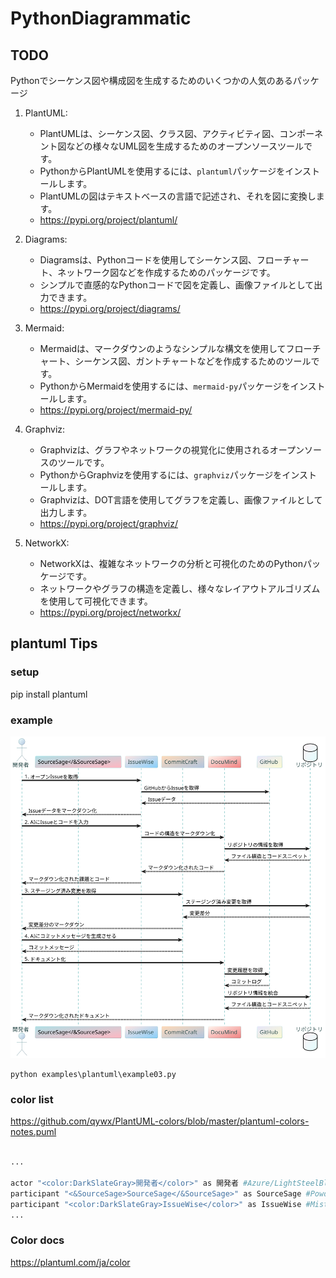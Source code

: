 # PythonDiagrammatic



## TODO

Pythonでシーケンス図や構成図を生成するためのいくつかの人気のあるパッケージ

1. PlantUML:
   - PlantUMLは、シーケンス図、クラス図、アクティビティ図、コンポーネント図などの様々なUML図を生成するためのオープンソースツールです。
   - PythonからPlantUMLを使用するには、`plantuml`パッケージをインストールします。
   - PlantUMLの図はテキストベースの言語で記述され、それを図に変換します。
   - https://pypi.org/project/plantuml/

2. Diagrams:
   - Diagramsは、Pythonコードを使用してシーケンス図、フローチャート、ネットワーク図などを作成するためのパッケージです。
   - シンプルで直感的なPythonコードで図を定義し、画像ファイルとして出力できます。
   - https://pypi.org/project/diagrams/

3. Mermaid:
   - Mermaidは、マークダウンのようなシンプルな構文を使用してフローチャート、シーケンス図、ガントチャートなどを作成するためのツールです。
   - PythonからMermaidを使用するには、`mermaid-py`パッケージをインストールします。
   - https://pypi.org/project/mermaid-py/

4. Graphviz:
   - Graphvizは、グラフやネットワークの視覚化に使用されるオープンソースのツールです。
   - PythonからGraphvizを使用するには、`graphviz`パッケージをインストールします。
   - Graphvizは、DOT言語を使用してグラフを定義し、画像ファイルとして出力します。
   - https://pypi.org/project/graphviz/

5. NetworkX:
   - NetworkXは、複雑なネットワークの分析と可視化のためのPythonパッケージです。
   - ネットワークやグラフの構造を定義し、様々なレイアウトアルゴリズムを使用して可視化できます。
   - https://pypi.org/project/networkx/


## plantuml Tips

### setup

pip install plantuml


### example

![sequence03.svg](examples/plantuml/sequence03.svg)

```
python examples\plantuml\example03.py
```

### color list

https://github.com/qywx/PlantUML-colors/blob/master/plantuml-colors-notes.puml

```bash

...

actor "<color:DarkSlateGray>開発者</color>" as 開発者 #Azure/LightSteelBlue
participant "<&SourceSage>SourceSage</&SourceSage>" as SourceSage #PowderBlue/LightPink
participant "<color:DarkSlateGray>IssueWise</color>" as IssueWise #MistyRose/LightSkyBlue
...

```

### Color docs

https://plantuml.com/ja/color
